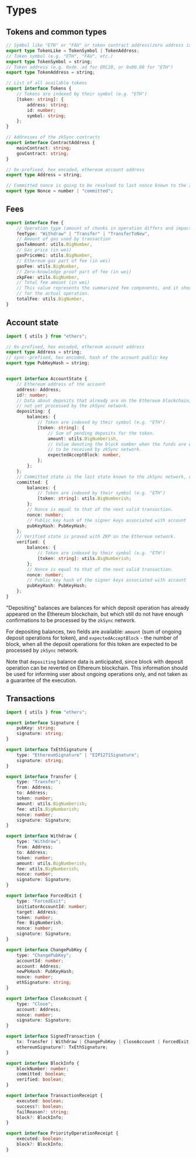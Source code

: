 # Types

## Tokens and common types

```typescript
// Symbol like "ETH" or "FAU" or token contract address(zero address is implied for "ETH").
export type TokenLike = TokenSymbol | TokenAddress;
// Token symbol (e.g. "ETH", "FAU", etc.)
export type TokenSymbol = string;
// Token address (e.g. 0xde..ad for ERC20, or 0x00.00 for "ETH")
export type TokenAddress = string;

// List of all available tokens
export interface Tokens {
    // Tokens are indexed by their symbol (e.g. "ETH")
    [token: string]: {
        address: string;
        id: number;
        symbol: string;
    };
}

// Addresses of the zkSync contracts
export interface ContractAddress {
    mainContract: string;
    govContract: string;
}

// 0x-prefixed, hex encoded, ethereum account address
export type Address = string;

// Committed nonce is going to be resolved to last nonce known to the zkSync network
export type Nonce = number | "committed";
```

## Fees

```typescript
export interface Fee {
    // Operation type (amount of chunks in operation differs and impacts the total fee).
    feeType: "Withdraw" | "Transfer" | "TransferToNew",
    // Amount of gas used by transaction
    gasTxAmount: utils.BigNumber,
    // Gas price (in wei)
    gasPriceWei: utils.BigNumber,
    // Ethereum gas part of fee (in wei)
    gasFee: utils.BigNumber,
    // Zero-knowledge proof part of fee (in wei)
    zkpFee: utils.BigNumber,
    // Total fee amount (in wei)
    // This value represents the summarized fee components, and it should be used as a fee
    // for the actual operation.
    totalFee: utils.BigNumber,
}
```

## Account state

```typescript
import { utils } from "ethers";

// 0x-prefixed, hex encoded, ethereum account address
export type Address = string;
// sync:-prefixed, hex encoded, hash of the account public key
export type PubKeyHash = string;


export interface AccountState {
    // Ethereum address of the account
    address: Address;
    id?: number;
    // Data about deposits that already are on the Ethereum blockchain, but
    // not yet processed by the zkSync network.
    depositing: {
        balances: {
            // Token are indexed by their symbol (e.g. "ETH")
            [token: string]: {
                // Sum of pending deposits for the token.
                amount: utils.BigNumberish,
                // Value denoting the block number when the funds are expected
                // to be received by zkSync network.
                expectedAcceptBlock: number,
            };
        };
    };
    // Committed state is the last state known to the zkSync network, can be ahead of verified state
    committed: {
        balances: {
            // Token are indexed by their symbol (e.g. "ETH")
            [token: string]: utils.BigNumberish;
        };
        // Nonce is equal to that of the next valid transaction.
        nonce: number;
        // Public key hash of the signer keys associated with account
        pubKeyHash: PubKeyHash;
    };
    // Verified state is proved with ZKP on the Ethereum network.
    verified: {
        balances: {
            // Token are indexed by their symbol (e.g. "ETH")
            [token: string]: utils.BigNumberish;
        };
        // Nonce is equal to that of the next valid transaction.
        nonce: number;
        // Public key hash of the signer keys associated with account
        pubKeyHash: PubKeyHash;
    };
}
```

"Depositing" balances are balances for which deposit operation has already appeared on the Ethereum blockchain,
but which still do not have enough confirmations to be processed by the `zkSync` network.

For depositing balances, two fields are available: `amount` (sum of ongoing deposit operations for token), and
`expectedAcceptBlock` - the number of block, when all the deposit operations for this token are expected to be
processed by `zkSync` network.

Note that `depositing` balance data is anticipated, since block with deposit operation can be reverted on
Ethereum blockchain. This information should be used for informing user about ongoing operations only, and not
taken as a guarantee of the execution. 

## Transactions

```typescript
import { utils } from "ethers";

export interface Signature {
    pubKey: string;
    signature: string;
}

export interface TxEthSignature {
    type: "EthereumSignature" | "EIP1271Signature";
    signature: string;
}

export interface Transfer {
    type: "Transfer";
    from: Address;
    to: Address;
    token: number;
    amount: utils.BigNumberish;
    fee: utils.BigNumberish;
    nonce: number;
    signature: Signature;
}

export interface Withdraw {
    type: "Withdraw";
    from: Address;
    to: Address;
    token: number;
    amount: utils.BigNumberish;
    fee: utils.BigNumberish;
    nonce: number;
    signature: Signature;
}

export interface ForcedExit {
    type: "ForcedExit";
    initiatorAccountId: number;
    target: Address;
    token: number;
    fee: BigNumberish;
    nonce: number;
    signature: Signature;
}

export interface ChangePubKey {
    type: "ChangePubKey";
    accountId: number;
    account: Address;
    newPkHash: PubKeyHash;
    nonce: number;
    ethSignature: string;
}

export interface CloseAccount {
    type: "Close";
    account: Address;
    nonce: number;
    signature: Signature;
}

export interface SignedTransaction {
    tx: Transfer | Withdraw | ChangePubKey | CloseAccount | ForcedExit;
    ethereumSignature?: TxEthSignature;
}

export interface BlockInfo {
    blockNumber: number;
    committed: boolean;
    verified: boolean;
}

export interface TransactionReceipt {
    executed: boolean;
    success?: boolean;
    failReason?: string;
    block?: BlockInfo;
}

export interface PriorityOperationReceipt {
    executed: boolean;
    block?: BlockInfo;
}
```
